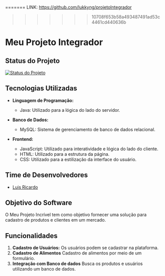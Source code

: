 =======
LINK: https://github.com/lukkyng/projetoIntegrador



>>>>>>> 10708f653b58a493487491ad53c4461cd440636b
# Meu Projeto Integrador

## Status do Projeto
[![Status do Projeto](https://img.shields.io/badge/status-em%20desenvolvimento-brightgreen)](https://github.com/lukkyng/projetoIntegrador)

## Tecnologias Utilizadas

- **Linguagem de Programação:**
  - Java: Utilizado para a lógica do lado do servidor.

- **Banco de Dados:**
  - MySQL: Sistema de gerenciamento de banco de dados relacional.

- **Frontend:**
  - JavaScript: Utilizado para interatividade e lógica do lado do cliente.
  - HTML: Utilizado para a estrutura da página.
  - CSS: Utilizado para a estilização da interface do usuário.


## Time de Desenvolvedores
- [Luis Ricardo](https://github.com/lukkyng)

## Objetivo do Software
O Meu Projeto Incrível tem como objetivo fornecer uma solução para cadastro de produtos e clientes em um mercado.

## Funcionalidades
1. **Cadastro de Usuários:** Os usuários podem se cadastrar na plataforma.
2. **Cadastro de Alimentos** Cadastro de alimentos por meio de um formulário.
3. **Integração com Banco de dados** Busca os produtos e usuários utilizando um banco de dados.

